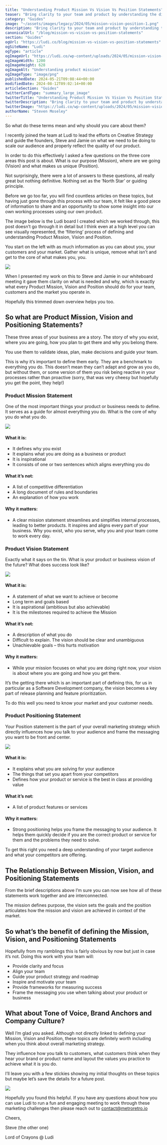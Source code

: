 ```yaml
---
title: "Understanding Product Mission Vs Vision Vs Position Statements"
teaser: "Bring clarity to your team and product by understanding the difference between your mission, vision, position statements and how to use them."
category: "Guides"
image: "~/assets/images/legacy/2024/05/mission-vision-position-1.png"
description: "Bring clarity to your team and product by understanding the difference between your mission, vision, position statements and how to use them."
canonicalUrl: "/blog/mission-vs-vision-vs-position-statements"
section: "Guides"
ogUrl: "https://ludi.co/blog/mission-vs-vision-vs-position-statements"
ogSiteName: "Ludi"
ogType: "article"
ogImageUrl: "https://ludi.co/wp-content/uploads/2024/05/mission-vision-position-1.png"
ogImageWidth: 1200
ogImageHeight: 628
ogImageAlt: "Understanding product mission"
ogImageType: "image/png"
publishedDate: 2024-05-21T09:08:44+00:00
modifiedDate: 2024-08-12T09:02:14+00:00
articleSection: "Guides"
twitterCardType: "summary_large_image"
twitterTitle: "Understanding Product Mission Vs Vision Vs Position Statements | Ludi"
twitterDescription: "Bring clarity to your team and product by understanding the difference between your mission, vision, position statements and how to use them."
twitterImage: "https://ludi.co/wp-content/uploads/2024/05/mission-vision-position-1.png"
authorName: "Steven Moseley"
---
```


So what do these terms mean and why should you care about them?

I recently joined the team at Ludi to lead the efforts on Creative Strategy and guide the founders, Steve and Jamie on what we need to be doing to scale our audience and properly reflect the quality of our product.

In order to do this effectively I asked a few questions on the three core areas this post is about. What is our purpose (Mission), where are we going (Vision) and what makes us unique (Position).

Not surprisingly, there were a lot of answers to these questions, all really great but nothing definitive. Nothing set as the ‘North Star’ or guiding principle.

Before we go too far, you will find countless articles on these topics, but having just gone through this process with our team, it felt like a good piece of information to share and an opportunity to show some insight into our own working processes using our own product.

The image below is the Ludi board I created which we worked through, this post doesn’t go through it in detail but I think even at a high level you can see visually represented, the ‘filtering’ process of defining and understanding Product Mission, Vision and Position. 

You start on the left with as much information as you can about you, your customers and your market. Gather what is unique, remove what isn’t and get to the core of what makes you, you.

![](../../assets/images/legacy/2024/05/metro-retro-vision-board-1024x495.png)

When I presented my work on this to Steve and Jamie in our whiteboard meeting it gave them clarity on what is needed and why, which is exactly what every Product Mission, Vision and Position should do for your team, customers and the market you operate in. 

Hopefully this trimmed down overview helps you too.

## So what are Product Mission, Vision and Positioning Statements?

These three areas of your business are a story. The story of why you exist, where you are going, how you plan to get there and why you belong there.

You use them to validate ideas, plan, make decisions and guide your team.

This is why it’s important to define them early. They are a benchmark to everything you do. This doesn’t mean they can’t adapt and grow as you do, but without them, or some version of them you risk being reactive in your processes rather than proactive (sorry, that was very cheesy but hopefully you get the point, they help!)

### Product Mission Statement

One of the most important things your product or business needs to define. It serves as a guide for almost everything you do. What is the core of why you do what you do.

![](../../assets/images/legacy/2024/05/mission-statement.png)

#### What it is:

- It defines why you exist
- It explains what you are doing as a business or product
- It is inspirational
- It consists of one or two sentences which aligns everything you do

#### What it’s not:

- A list of competitive differentiation
- A long document of rules and boundaries
- An explanation of how you work

#### Why it matters:

- A clear mission statement streamlines and simplifies internal processes, leading to better products. It inspires and aligns every part of your business. Why you exist, who you serve, why you and your team come to work every day.

### Product Vision Statement

Exactly what it says on the tin. What is your product or business vision of the future? What does success look like?

![](../../assets/images/legacy/2024/05/vision-statement.png)

#### What it is:

- A statement of what we want to achieve or become
- Long term and goals based
- It is aspirational (ambitious but also achievable)
- It is the milestones required to achieve the Mission

#### What it’s not:

- A description of what you do
- Difficult to explain. The vision should be clear and unambiguous
- Unachievable goals – this hurts motivation

#### Why it matters:

- While your mission focuses on what you are doing right now, your vision is about where you are going and how you get there.

It’s the getting there which is an important part of defining this, for us in particular as a Software Development company, the vision becomes a key part of release planning and feature prioritization.

To do this well you need to know your market and your customer needs.

### Product Positioning Statement

Your Position statement is the part of your overall marketing strategy which directly influences how you talk to your audience and frame the messaging you want to be front and center.

![](../../assets/images/legacy/2024/05/position-statement.png)

#### What it is:

- It explains what you are solving for your audience
- The things that set you apart from your competitors
- Defines how your product or service is the best in class at providing value

#### What it’s not:

- A list of product features or services

#### Why it matters:

- Strong positioning helps you frame the messaging to your audience. It helps them quickly decide if you are the correct product or service for them and the problems they need to solve. 

To get this right you need a deep understanding of your target audience and what your competitors are offering.

## The Relationship Between Mission, Vision, and Positioning Statements

From the brief descriptions above I’m sure you can now see how all of these statements work together and are interconnected.

The mission defines purpose, the vision sets the goals and the position articulates how the mission and vision are achieved in context of the market.

## So what’s the benefit of defining the Mission, Vision, and Positioning Statements

Hopefully from my ramblings this is fairly obvious by now but just in case it’s not. Doing this work with your team will:

- Provide clarity and focus
- Align your team
- Guide your product strategy and roadmap
- Inspire and motivate your team
- Provide frameworks for measuring success
- Frame the messaging you use when talking about your product or business

## What about Tone of Voice, Brand Anchors and Company Culture?

Well I’m glad you asked. Although not directly linked to defining your Mission, Vision and Position, these topics are definitely worth including when you think about overall marketing strategy.

They influence how you talk to customers, what customers think when they hear your brand or product name and layout the values you practice to achieve what it is you do.

I’ll leave you with a few stickies showing my initial thoughts on these topics but maybe let’s save the details for a future post.

![](../../assets/images/legacy/2024/05/tone-brand-culture.png)

Hopefully you found this helpful. If you have any questions about how you can use Ludi to run a fun and engaging meeting to work through these marketing challenges then please reach out to [contact@metroretro.io](mailto:contact@metroretro.io)

Cheers,

Steve (the other one)

Lord of Crayons @ Ludi
